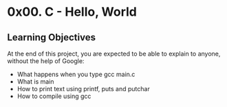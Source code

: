 # 0x00. C - Hello, World

## Learning Objectives

At the end of this project, you are expected to be able to explain to anyone, without the help of Google:

- What happens when you type gcc main.c
- What is main
- How to print text using printf, puts and putchar
- How to compile using gcc
